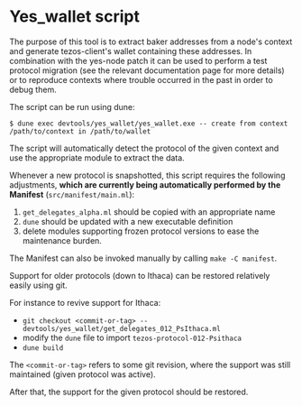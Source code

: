 Yes_wallet script
=================

The purpose of this tool is to extract baker addresses from a node's
context and generate tezos-client's wallet containing these addresses.
In combination with the yes-node patch it can be used to perform a test
protocol migration (see the relevant documentation page for more details)
or to reproduce contexts where trouble occurred in the past in order to
debug them.

The script can be run using dune:

```
$ dune exec devtools/yes_wallet/yes_wallet.exe -- create from context /path/to/context in /path/to/wallet
```

The script will automatically detect the protocol of the given context
and use the appropriate module to extract the data.

Whenever a new protocol is snapshotted, this script requires the
following adjustments, **which are currently being automatically
performed by the Manifest** (`src/manifest/main.ml`):
  1. `get_delegates_alpha.ml` should be copied with an appropriate name
  2. `dune` should be updated with a new executable definition
  3. delete modules supporting frozen protocol versions to ease the maintenance burden.

The Manifest can also be invoked manually by calling `make -C manifest`.

Support for older protocols (down to Ithaca) can be restored relatively
easily using git.

For instance to revive support for Ithaca:

* `git checkout <commit-or-tag> -- devtools/yes_wallet/get_delegates_012_PsIthaca.ml`
* modify the `dune` file to import `tezos-protocol-012-Psithaca`
* `dune build`

The `<commit-or-tag>` refers to some git revision, where the support
was still maintained (given protocol was active).

After that, the support for the given protocol should be restored.
